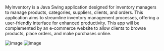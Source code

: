 MyInventory is a Java Swing application designed for inventory managers to manage products, categories, suppliers, clients, and orders. This application aims to streamline inventory management processes, offering a user-friendly interface for enhanced productivity.
This app will be complemented by an e-commerce website to allow clients to browse products, place orders, and make purchases online.



![image](https://github.com/aminagr/Warehouse_3/assets/36279270/4d466349-5bcc-4488-8e19-429dda8d73bd)
![image](https://github.com/aminagr/Warehouse_3/assets/36279270/2e4e15ee-e7b3-4182-bd6c-c3d16249730e)

